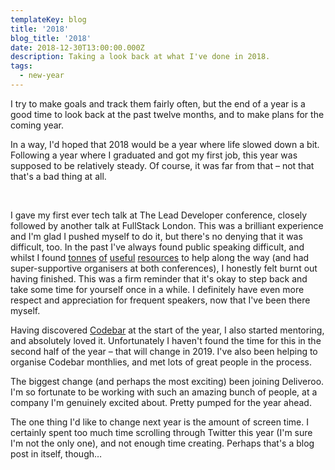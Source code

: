 ```yaml
---
templateKey: blog
title: '2018'
blog_title: '2018'
date: 2018-12-30T13:00:00.000Z
description: Taking a look back at what I've done in 2018.
tags:
  - new-year
---
```


I try to make goals and track them fairly often, but the end of a year is a good time to look back at the past twelve months, and to make plans for the coming year.

In a way, I'd hoped that 2018 would be a year where life slowed down a bit. Following a year where I graduated and got my first job, this year was supposed to be relatively steady. Of course, it was far from that &ndash; not that that's a bad thing at all.

<br />

I gave my first ever tech talk at The Lead Developer conference, closely followed by another talk at FullStack London. This was a brilliant experience and I'm glad I pushed myself to do it, but there's no denying that it was difficult, too. In the past I've always found public speaking difficult, and whilst I found <a href="https://github.com/vmbrasseur/Public_Speaking/blob/master/README.md" target="_blank">tonnes</a> <a href="https://www.deconstructconf.com/blog/how-to-prepare-a-talk" target="_blank">of</a> <a href="https://ashfurrow.com/blog/from-proposal-to-applause-how-i-public-speaking/" target="_blank">useful</a> <a href="https://twitter.com/sublimemarch/status/957010073590681605" target="_blank">resources</a> to help along the way (and had super-supportive organisers at both conferences), I honestly felt burnt out having finished. This was a firm reminder that it's okay to step back and take some time for yourself once in a while. I definitely have even more respect and appreciation for frequent speakers, now that I've been there myself.

Having discovered [Codebar](https://codebar.io/) at the start of the year, I also started mentoring, and absolutely loved it. Unfortunately I haven't found the time for this in the second half of the year &ndash; that will change in 2019. I've also been helping to organise Codebar monthlies, and met lots of great people in the process.

The biggest change (and perhaps the most exciting) been joining Deliveroo. <span>I'm so fortunate to be working with such an amazing bunch of people</span>, at a company I'm genuinely excited about. Pretty pumped for the year ahead.

The one thing I'd like to change next year is the amount of screen time. I certainly spent too much time scrolling through Twitter this year (I'm sure I'm not the only one), and not enough time creating. Perhaps that's a blog post in itself, though&hellip;
